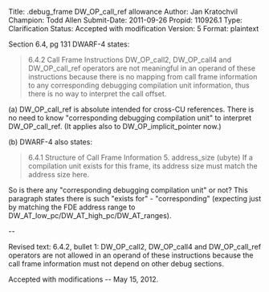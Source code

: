 Title:       .debug_frame DW_OP_call_ref allowance
Author:      Jan Kratochvil
Champion:    Todd Allen
Submit-Date: 2011-09-26
Propid:      110926.1
Type:        Clarification
Status:      Accepted with modification
Version:     5
Format:      plaintext

Section 6.4, pg 131
DWARF-4 states:

> 6.4.2 Call Frame Instructions
> DW_OP_call2, DW_OP_call4 and DW_OP_call_ref operators are not meaningful in 
> an operand of these instructions because there is no mapping from call frame
> information to any corresponding debugging compilation unit information, 
> thus there is no way to interpret the call offset.

(a) 
DW_OP_call_ref is absolute intended for cross-CU references.  There is no need
to know "corresponding debugging compilation unit" to interpret
DW_OP_call_ref.  (It applies also to DW_OP_implicit_pointer now.)

(b)
DWARF-4 also states:

> 6.4.1 Structure of Call Frame Information
> 5. address_size (ubyte)
> If a compilation unit exists for this frame, its address size must match the
> address size here.

So is there any "corresponding debugging compilation unit" or not?  This 
paragraph states there is such "exists for" - "corresponding" (expecting just
by matching the FDE address range to DW_AT_low_pc/DW_AT_high_pc/DW_AT_ranges).

--

Revised text:
     6.4.2, bullet 1:
     DW_OP_call2, DW_OP_call4 and DW_OP_call_ref operators are not
     allowed in an operand of these instructions because
     the call frame information must not depend on other
     debug sections.

Accepted with modifications -- May 15, 2012.

